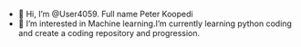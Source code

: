 - 👋 Hi, I’m @User4059. Full name Peter Koopedi
- 👀 I’m interested in Machine learning.I’m currently learning python coding and create a coding repository and progression.
